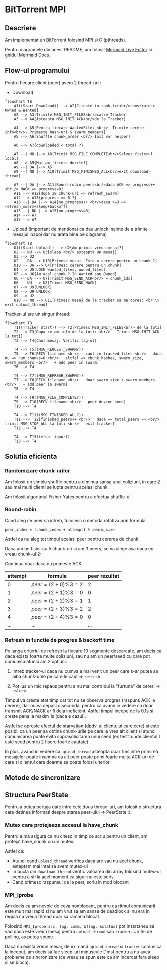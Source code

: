 # BitTorrent MPI

## Descriere

Am implementat un BitTorrent folosind MPI si C (pthreads).

Pentru diagramele din acest README, am folosit [Mermaid Live
Editor](https://mermaid-js.github.io/mermaid-live-editor/) si ghidul [Mermaid
Docs](https://mermaid.js.org/intro/).

## Flow-ul programului

Pentru fiecare client (peer) avem 2 thread-uri :

- Download

```mermaid
flowchart TB
    A1((Start Download)) --> A2[Citeste in_rank.txt<br/>construiesc Owned & Wanted]
    A2 --> A3[Trimite MSG_INIT_FILES<br/>catre Tracker]
    A3 --> A4[Asteapta MSG_INIT_ACK<br/>de la Tracker]

    A4 --> A5[Pentru fiecare WantedFile: <br/>- Trimite cerere info<br/>- Primeste hash-uri & swarm_members]
    A5 --> A6[Shuffle chunk_order <br/> Init var helper]

    A6 --> A7{downloaded < total ?}

    A7 --| NU |--> A8[Trimit MSG_FILE_COMPLETE<br/>Salvez fisierul local]
    A8 --> A9{Mai am fisiere dorite?}
    A9 --| DA |--> A5
    A9 --| NU |--> A10[Trimit MSG_FINISHED_ALL<br/>exit download-thread]

    A7 --| DA |--> A11[Round-robin peers<br/>daca ACK => progress++ <br /> NACK => progress=0]
    A11 --> A12[dupa 10 chunk-uri => refresh_swarm]
    A12 --> A13{progress == 0 ?}
    A13 --| DA |--> A14[no_progress++ <br/>daca >=3 => refresh_swarm+sleep+backoff]
    A13 --| NU |--> A15[no_progress=0]
    A14 --> A7
    A15 --> A7
```

- Upload (important de mentionat ca dau unlock inainte de a trimite mesajul
  inapoi dar nu arata bine pe diagrama)

```mermaid
flowchart TB
    U1((Start Upload)) --> U2{Am primit vreun mesaj?}
    U2 -- NU --> U3[sleep <br/> asteapta un mesaj]
    U3 --> U2
    U2 -- DA --> U10[Primesc mesaj. Este o cerere pentru un chunk ?]
    U10 -- DA --> U4[Primesc cerere pentru un chunk]
    U4 --> U5[LOCK wanted_files, owned_files]
    U5 --> U6{Am acel chunk ? In Wanted sau Owned}
    U6 -- DA --> U7[Trimit MSG_SEND_ACK<br/> + chunk_idx]
    U6 -- NU --> U8[Trimit MSG_SEND_NACK]
    U7 --> U9[UNLOCK]
    U8 --> U9[UNLOCK]
    U9 --> U2
    U10 -- NU --> U11[Primesc mesaj de la tracker sa ma opresc <br \> exit upload_thread]

```

Tracker-ul are un singur thread:

```mermaid
flowchart TB
    T1((Tracker Start)) --> T2[Primesc MSG_INIT_FILES<br/> de la toti]
    T2 --> T3[Dupa ce am info de la toti: <br/>   Trimit MSG_INIT_ACK la toti]
    T3 --> T4{Caut mesaj. Verific tag-ul}
    
    T4 --> T5((MSG_REQUEST_SWARM?))
    T5 --> T6[RECV filename <br/>   caut in tracked_files <br/>   daca nu => num_chunks=0 <br/>   altfel => chunk_hashes, swarm_size, swarm_members <br/>   + add peer in swarm]
    T6 --> T4

    T4 --> T7((MSG_REFRESH_SWARM?))
    T7 --> T8[RECV filename <br/>   doar swarm_size + swarm_members <br/>   + add peer in swarm]
    T8 --> T4

    T4 --> T9((MSG_FILE_COMPLETE?))
    T9 --> T10[RECV filename <br/>   peer devine seed]
    T10 --> T4

    T4 --> T11((MSG_FINISHED_ALL?))
    T11 --> T12[finished_peers++ <br/>   daca == total_peers => <br/>   trimit MSG_STOP_ALL la toti <br/>   exit tracker]
    T12 --> T4

    T4 --> T13((else: ignor))
    T13 --> T4
```

## Solutia eficienta

### Randomizare chunk-urilor

Am folosit un simplu shuffle pentru a diminua sansa unei coliziuni, in care 2
sau mai multi clienti se lupta pentru acelasi chunk.

Am folosit algoritmul Fisher-Yates pentru a efectua shuffle-ul.

### Round-robin

Cand aleg ce peer sa intreb, folosesc o metoda rotativa prin formula

`peer_index = (chunk_index + attempt) % swarm_size`

Astfel ca nu aleg tot timpul acelasi peer pentru cererea de chunk.

Daca am un fisier cu 5 chunk-uri si am 3 peers, se va alege asa daca eu vreau
chunk-ul 2:

Continua doar daca nu primeste ACK.

| attempt | formula                 | peer rezultat |
|---------|-------------------------|---------------|
| 0       | $peer = (2+0) \% 3 = 2$ | 2             |
| 1       | $peer = (2+1) \% 3 = 0$ | 0             |
| 2       | $peer = (2+2) \% 3 = 1$ | 1             |
| 3       | $peer = (2+3) \% 3 = 2$ | 2             |
| 4       | $peer = (2+4) \% 3 = 0$ | 0             |
| ...     | ...                     | ...           |

### Refresh in functie de progres & backoff time

Pe langa criteriul de refresh la fiecare 10 segmente descarcate, am decis ca
daca exista foarte multe coliziuni, sau nu am un peer/seed cu care pot comunica
atunci am 2 optiuni:

1. Intreb tracker-ul daca nu cumva a mai venit un peer care s-ar putea sa aiba
     chunk-urile pe care le caut => `refresh`

2. Pot lua un mic repaus pentru a nu mai contribui la "furtuna" de cereri => `usleep`

Timpul va creste atat timp cat tot nu se observa progres (raspuns ACK la
cerere), dar nu va depasi o secunda, pentru ca avand in vedere ca doar transmit
ACK/NACK ar fi deja ineficient. Astfel timpul incepe de la 0.1s si creste pana
la maxim 1s (daca e cazul).

Astfel se opreste efectul de starvation (dpdv. al clientului care cere) si este
posibil ca un peer sa obtina chunk-urile pe care le vrea alt client si atunci
comunicarea poate evita suprasolicitarea unui seed (ex test1 unde clientul 1
este seed pentru 2 fisere foarte cautate).

In plus, avand in vedere ca `upload_thread` asteapta doar 1ms intre primirea
mesajelor poate insemna ca alt peer poate primi foarte multa ACK-uri de care si
clientul care doarme se poate folosi ulterior.

## Metode de sincronizare

## Structura PeerState

Pentru a putea partaja date intre cele doua thread-uri, am folosit o structura
care detinea informati despre starea peer-ului => PeerState :).

### Mutex care protejeaza accesul la have_chunk

Pentru a ma asigura ca nu citesc in timp ce scriu pentru un client, am protejat
have_chunk cu un mutex.

Astfel ca:

- Atunci cand `upload_thread` verifica daca are sau nu acel chunk, asteptam mai
  intai sa avem mutex-ul
- In bucla din `download_thread` verific valoarea din array folosind mutex-ul
  pentru a sti la acel moment ca sigur nu este scris.
- Cand primesc raspunsul de la peer, scriu in mod blocant

### MPI_Iprobe

Am decis ca am nevoie de ceva nonblocant, pentru ca ritmul comunicarii este mult
mai rapid si nu am vrut sa am sanse de deadlock si nu era in regula ca
vreun thread doar sa ramana blocat.

Folosind `MPI_Iprobe(src, tag, comm, &flag, &status)` pot instataneu sa vad daca
este vreun mesaj pentru `upload_thread` sau `tracker`. Un fel de polling, as
putea spune.

Daca nu exista vreun mesaj, de ex. cand `upload_thread` si `tracker` comunica la
inceput, am decis sa fac sleep-uri minuscule (1ms) pentru a nu avea probleme de
sincronizare (ce vreau sa spun este ca am incercat fara sleep si se bloca).
